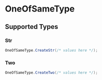 # OneOfSameType


## Supported Types

### Str

```csharp
OneOfSameType.CreateStr(/* values here */);
```

### Two

```csharp
OneOfSameType.CreateTwo(/* values here */);
```
